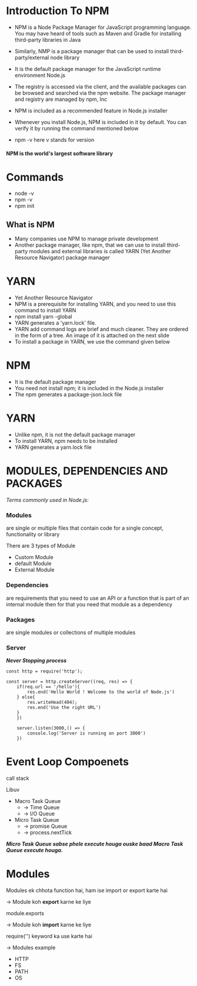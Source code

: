 # Introduction To NPM
* NPM is a Node Package Manager for JavaScript programming language. You may have heard of tools such as Maven and Gradle for installing third-party libraries in Java
* Similarly, NMP is a package manager that can be used to install third-party/external node library
* It is the default package manager for the JavaScript runtime environment Node.js
* The registry is accessed via the client, and the available packages can be browsed and searched via the npm website. The package manager and registry are managed by npm, Inc
* NPM is included as a recommended feature in Node.js installer
* Whenever you install Node.js, NPM is included in it by default. You can verify it by running the command mentioned below

* npm -v   here v stands for version

#### NPM is the world's largest software library


# Commands
* node -v
* npm -v
* npm init



## What is NPM
* Many companies use NPM to manage private development
* Another package manager, like npm, that we can use to install third-party modules and external libraries is called YARN (Yet Another Resource Navigator) package manager

# YARN
* Yet Another Resource Navigator
* NPM is a prerequisite for installing YARN, and you need to use this command to install YARN
* npm install yarn -global
* YARN generates a 'yarn.lock' file.
* YARN add command logs are brief and much cleaner. They are ordered in the form of a tree. An image of it is attached on the next slide
* To install a package in YARN, we use the command given below





# NPM
* It is the default package manager
* You need not install npm; it is included in the Node.js installer
* The npm generates a package-json.lock file

# YARN
* Unlike npm, it is not the default package manager
* To install YARN, npm needs to be installed
* YARN generates a yarn.lock file

# MODULES, DEPENDENCIES AND PACKAGES
*Terms commonly used in Node.js:*

### Modules
are single or multiple files that contain code for a single concept, functionality or library

There are 3 types of Module

* Custom Module
* default Module
* External Module


### Dependencies 
are requirements that you need to use an API or a function that is part of an internal module then for that you need that module as a dependency

### Packages
are single modules or collections of multiple modules



### Server
***Never Stopping process***
```
const http = require('http');

const server = http.createServer((req, res) => {
    if(req.url == '/hello'){
        res.end('Hello World ! Welcome to the world of Node.js')
    } else{
        res.writeHead(404);
        res.end('Use the right URL')
    }
    })

    server.listen(3000,() => {
        console.log('Server is running on port 3000')
    })

```


# Event Loop Compoenets
call stack

Libuv 
* Macro Task Queue
  * -> Time Queue
  * -> I/O Queue
* Micro Task Queue
  * -> promise Queue
  * -> process.nextTick
 
***Micro Task Queue sabse phele execute houga ouske baad Macro Task Queue execute houga.***



# Modules 
Modules ek chhota function hai, ham ise import or export karte hai 

-> Module koh **export** karne ke liye

module.exports

-> Module koh **import** karne ke liye

require('')  keyword ka use karte hai


-> Modules example
* HTTP
* FS
* PATH
* OS

